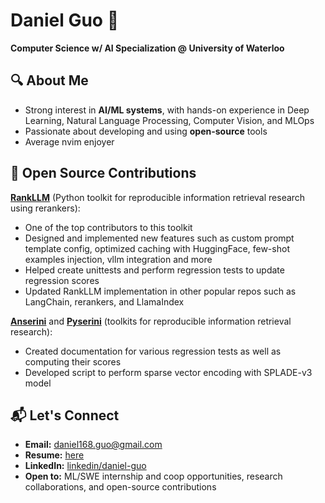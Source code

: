 # Daniel Guo 👋  
**Computer Science w/ AI Specialization @ University of Waterloo**  

## 🔍 About Me  
- Strong interest in **AI/ML systems**, with hands-on experience in Deep Learning, Natural Language Processing, Computer Vision, and MLOps
- Passionate about developing and using **open-source** tools
- Average nvim enjoyer

## 🌟 Open Source Contributions
**[RankLLM](https://github.com/castorini/rank_llm)** (Python toolkit for reproducible information retrieval research using rerankers):
- One of the top contributors to this toolkit
- Designed and implemented new features such as custom prompt template config, optimized caching with HuggingFace, few-shot examples injection, vllm integration and more
- Helped create unittests and perform regression tests to update regression scores
- Updated RankLLM implementation in other popular repos such as LangChain, rerankers, and LlamaIndex

**[Anserini](https://github.com/castorini/anserini)** and **[Pyserini](https://github.com/castorini/pyserini/)** (toolkits for reproducible information retrieval research):
- Created documentation for various regression tests as well as computing their scores
- Developed script to perform sparse vector encoding with SPLADE-v3 model

## 📬 Let's Connect  
- **Email:** daniel168.guo@gmail.com
- **Resume:** [here](https://github.com/clides/clides/blob/main/DanielGuo_Resume.pdf)
- **LinkedIn:** [linkedin/daniel-guo](https://www.linkedin.com/in/daniel-guo-656251272/)  
- **Open to:** ML/SWE internship and coop opportunities, research collaborations, and open-source contributions 
